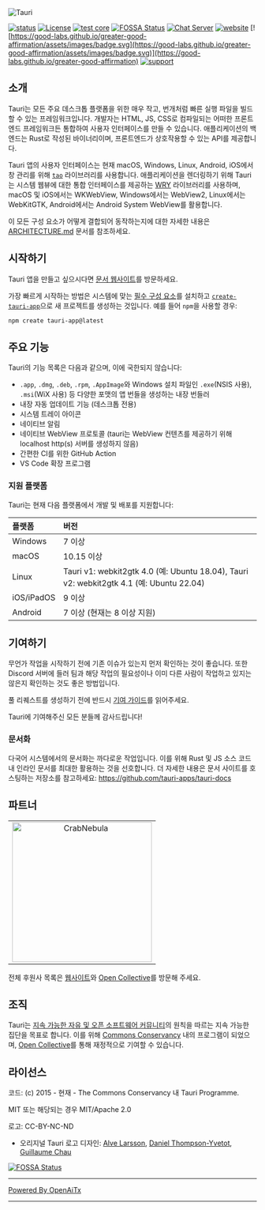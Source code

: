 <img src=".github/splash.png" alt="Tauri" />

[![status](https://img.shields.io/badge/status-stable-blue.svg)](https://github.com/tauri-apps/tauri/tree/dev)
[![License](https://img.shields.io/badge/License-MIT%20or%20Apache%202-green.svg)](https://opencollective.com/tauri)
[![test core](https://img.shields.io/github/actions/workflow/status/tauri-apps/tauri/test-core.yml?label=test%20core&logo=github)](https://github.com/tauri-apps/tauri/actions/workflows/test-core.yml)
[![FOSSA Status](https://app.fossa.com/api/projects/git%2Bgithub.com%2Ftauri-apps%2Ftauri.svg?type=shield)](https://app.fossa.com/projects/git%2Bgithub.com%2Ftauri-apps%2Ftauri?ref=badge_shield)
[![Chat Server](https://img.shields.io/badge/chat-discord-7289da.svg)](https://discord.gg/SpmNs4S)
[![website](https://img.shields.io/badge/website-tauri.app-purple.svg)](https://tauri.app)
[![https://good-labs.github.io/greater-good-affirmation/assets/images/badge.svg](https://good-labs.github.io/greater-good-affirmation/assets/images/badge.svg)](https://good-labs.github.io/greater-good-affirmation)
[![support](https://img.shields.io/badge/sponsor-Open%20Collective-blue.svg)](https://opencollective.com/tauri)

## 소개

Tauri는 모든 주요 데스크톱 플랫폼을 위한 매우 작고, 번개처럼 빠른 실행 파일을 빌드할 수 있는 프레임워크입니다. 개발자는 HTML, JS, CSS로 컴파일되는 어떠한 프론트엔드 프레임워크든 통합하여 사용자 인터페이스를 만들 수 있습니다. 애플리케이션의 백엔드는 Rust로 작성된 바이너리이며, 프론트엔드가 상호작용할 수 있는 API를 제공합니다.

Tauri 앱의 사용자 인터페이스는 현재 macOS, Windows, Linux, Android, iOS에서 창 관리를 위해 [`tao`](https://docs.rs/tao) 라이브러리를 사용합니다. 애플리케이션을 렌더링하기 위해 Tauri는 시스템 웹뷰에 대한 통합 인터페이스를 제공하는 [WRY](https://github.com/tauri-apps/wry) 라이브러리를 사용하며, macOS 및 iOS에서는 WKWebView, Windows에서는 WebView2, Linux에서는 WebKitGTK, Android에서는 Android System WebView를 활용합니다.

이 모든 구성 요소가 어떻게 결합되어 동작하는지에 대한 자세한 내용은 [ARCHITECTURE.md](https://github.com/tauri-apps/tauri/blob/dev/ARCHITECTURE.md) 문서를 참조하세요.

## 시작하기

Tauri 앱을 만들고 싶으시다면 [문서 웹사이트](https://tauri.app)를 방문하세요.

가장 빠르게 시작하는 방법은 시스템에 맞는 [필수 구성 요소](https://v2.tauri.app/start/prerequisites/)를 설치하고 [`create-tauri-app`](https://github.com/tauri-apps/create-tauri-app/#usage)으로 새 프로젝트를 생성하는 것입니다. 예를 들어 `npm`을 사용할 경우:

```sh
npm create tauri-app@latest
```

## 주요 기능

Tauri의 기능 목록은 다음과 같으며, 이에 국한되지 않습니다:

- `.app`, `.dmg`, `.deb`, `.rpm`, `.AppImage`와 Windows 설치 파일인 `.exe`(NSIS 사용), `.msi`(WiX 사용) 등 다양한 포맷의 앱 번들을 생성하는 내장 번들러
- 내장 자동 업데이트 기능 (데스크톱 전용)
- 시스템 트레이 아이콘
- 네이티브 알림
- 네이티브 WebView 프로토콜 (tauri는 WebView 컨텐츠를 제공하기 위해 localhost http(s) 서버를 생성하지 않음)
- 간편한 CI를 위한 GitHub Action
- VS Code 확장 프로그램

### 지원 플랫폼

Tauri는 현재 다음 플랫폼에서 개발 및 배포를 지원합니다:

| 플랫폼     | 버전                                                                                                           |
| :--------- | :------------------------------------------------------------------------------------------------------------- |
| Windows    | 7 이상                                                                                                         |
| macOS      | 10.15 이상                                                                                                     |
| Linux      | Tauri v1: webkit2gtk 4.0 (예: Ubuntu 18.04), Tauri v2: webkit2gtk 4.1 (예: Ubuntu 22.04)                       |
| iOS/iPadOS | 9 이상                                                                                                         |
| Android    | 7 이상 (현재는 8 이상 지원)                                                                                    |

## 기여하기

무언가 작업을 시작하기 전에 기존 이슈가 있는지 먼저 확인하는 것이 좋습니다. 또한 Discord 서버에 들러 팀과 해당 작업의 필요성이나 이미 다른 사람이 작업하고 있지는 않은지 확인하는 것도 좋은 방법입니다.

풀 리퀘스트를 생성하기 전에 반드시 [기여 가이드](./.github/CONTRIBUTING.md)를 읽어주세요.

Tauri에 기여해주신 모든 분들께 감사드립니다!

### 문서화

다국어 시스템에서의 문서화는 까다로운 작업입니다. 이를 위해 Rust 및 JS 소스 코드 내 인라인 문서를 최대한 활용하는 것을 선호합니다. 더 자세한 내용은 문서 사이트를 호스팅하는 저장소를 참고하세요: <https://github.com/tauri-apps/tauri-docs>

## 파트너

<table>
  <tbody>
    <tr>
      <td align="center" valign="middle">
        <a href="https://crabnebula.dev" target="_blank">
          <img src=".github/sponsors/crabnebula.svg" alt="CrabNebula" width="283">
        </a>
      </td>
    </tr>
  </tbody>
</table>

전체 후원사 목록은 [웹사이트](https://tauri.app#sponsors)와 [Open Collective](https://opencollective.com/tauri)를 방문해 주세요.

## 조직

Tauri는 [지속 가능한 자유 및 오픈 소프트웨어 커뮤니티](https://sfosc.org)의 원칙을 따르는 지속 가능한 집단을 목표로 합니다. 이를 위해 [Commons Conservancy](https://commonsconservancy.org/) 내의 프로그램이 되었으며, [Open Collective](https://opencollective.com/tauri)를 통해 재정적으로 기여할 수 있습니다.

## 라이선스

코드: (c) 2015 - 현재 - The Commons Conservancy 내 Tauri Programme.

MIT 또는 해당되는 경우 MIT/Apache 2.0

로고: CC-BY-NC-ND

- 오리지널 Tauri 로고 디자인: [Alve Larsson](https://alve.io/), [Daniel Thompson-Yvetot](https://github.com/nothingismagick), [Guillaume Chau](https://github.com/akryum)

[![FOSSA Status](https://app.fossa.com/api/projects/git%2Bgithub.com%2Ftauri-apps%2Ftauri.svg?type=large)](https://app.fossa.com/projects/git%2Bgithub.com%2Ftauri-apps%2Ftauri?ref=badge_large)


---

[Powered By OpenAiTx](https://github.com/OpenAiTx/OpenAiTx)

---